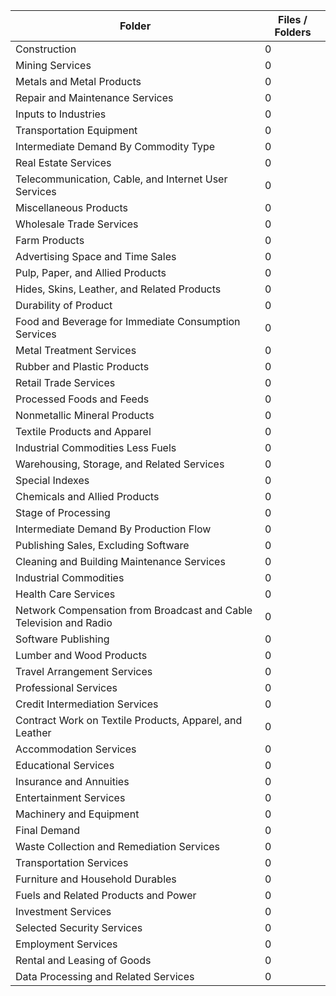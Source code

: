 | Folder                                                             |   Files / Folders |
|--------------------------------------------------------------------|-------------------|
| Construction                                                       |                 0 |
| Mining Services                                                    |                 0 |
| Metals and Metal Products                                          |                 0 |
| Repair and Maintenance Services                                    |                 0 |
| Inputs to Industries                                               |                 0 |
| Transportation Equipment                                           |                 0 |
| Intermediate Demand By Commodity Type                              |                 0 |
| Real Estate Services                                               |                 0 |
| Telecommunication, Cable, and Internet User Services               |                 0 |
| Miscellaneous Products                                             |                 0 |
| Wholesale Trade Services                                           |                 0 |
| Farm Products                                                      |                 0 |
| Advertising Space and Time Sales                                   |                 0 |
| Pulp, Paper, and Allied Products                                   |                 0 |
| Hides, Skins, Leather, and Related Products                        |                 0 |
| Durability of Product                                              |                 0 |
| Food and Beverage for Immediate Consumption Services               |                 0 |
| Metal Treatment Services                                           |                 0 |
| Rubber and Plastic Products                                        |                 0 |
| Retail Trade Services                                              |                 0 |
| Processed Foods and Feeds                                          |                 0 |
| Nonmetallic Mineral Products                                       |                 0 |
| Textile Products and Apparel                                       |                 0 |
| Industrial Commodities Less Fuels                                  |                 0 |
| Warehousing, Storage, and Related Services                         |                 0 |
| Special Indexes                                                    |                 0 |
| Chemicals and Allied Products                                      |                 0 |
| Stage of Processing                                                |                 0 |
| Intermediate Demand By Production Flow                             |                 0 |
| Publishing Sales, Excluding Software                               |                 0 |
| Cleaning and Building Maintenance Services                         |                 0 |
| Industrial Commodities                                             |                 0 |
| Health Care Services                                               |                 0 |
| Network Compensation from Broadcast and Cable Television and Radio |                 0 |
| Software Publishing                                                |                 0 |
| Lumber and Wood Products                                           |                 0 |
| Travel Arrangement Services                                        |                 0 |
| Professional Services                                              |                 0 |
| Credit Intermediation Services                                     |                 0 |
| Contract Work on Textile Products, Apparel, and Leather            |                 0 |
| Accommodation Services                                             |                 0 |
| Educational Services                                               |                 0 |
| Insurance and Annuities                                            |                 0 |
| Entertainment Services                                             |                 0 |
| Machinery and Equipment                                            |                 0 |
| Final Demand                                                       |                 0 |
| Waste Collection and Remediation Services                          |                 0 |
| Transportation Services                                            |                 0 |
| Furniture and Household Durables                                   |                 0 |
| Fuels and Related Products and Power                               |                 0 |
| Investment Services                                                |                 0 |
| Selected Security Services                                         |                 0 |
| Employment Services                                                |                 0 |
| Rental and Leasing of Goods                                        |                 0 |
| Data Processing and Related Services                               |                 0 |